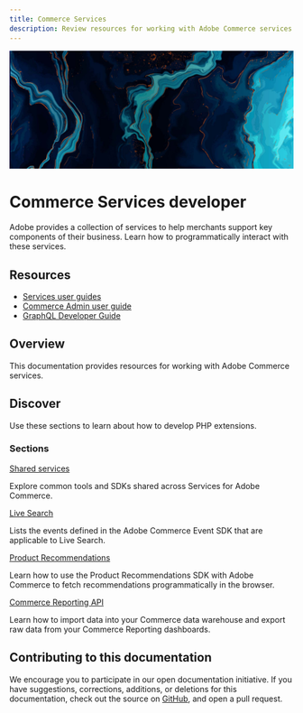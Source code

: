 ```yaml
---
title: Commerce Services
description: Review resources for working with Adobe Commerce services.
---
```


<Hero slots="image, heading, text"/>

![Commerce Services](_images/home-bg.jpeg)

# Commerce Services developer

Adobe provides a collection of services to help merchants support key components of their business. Learn how to programmatically interact with these services.

<Resources slots="heading, links"/>

## Resources

*  [Services user guides](https://experienceleague.adobe.com/docs/commerce-merchant-services/user-guides/home.html)
*  [Commerce Admin user guide](https://experienceleague.adobe.com/docs/commerce-admin/user-guides/home.html)
*  [GraphQL Developer Guide](https://developer.adobe.com/commerce/webapi/graphql/)

## Overview

This documentation provides resources for working with Adobe Commerce services.

## Discover

Use these sections to learn about how to develop PHP extensions.

<DiscoverBlock slots="heading, link, text"/>

### Sections

[Shared services](shared-services/)

Explore common tools and SDKs shared across Services for Adobe Commerce.

<DiscoverBlock slots="link, text"/>

[Live Search](live-search/)

Lists the events defined in the Adobe Commerce Event SDK that are applicable to Live Search.

<DiscoverBlock slots="link, text"/>

[Product Recommendations](product-recommendations/)

Learn how to use the Product Recommendations SDK with Adobe Commerce to fetch recommendations programmatically in the browser.

<DiscoverBlock slots="link, text"/>

[Commerce Reporting API](reporting/)

Learn how to import data into your Commerce data warehouse and export raw data from your Commerce Reporting dashboards.

## Contributing to this documentation

We encourage you to participate in our open documentation initiative. If you have suggestions, corrections, additions, or deletions for this documentation, check out the source on [GitHub](https://github.com/adobedocs/commerce-services), and open a pull request.
